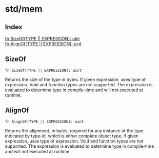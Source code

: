 # std/mem

## Index

[fn SizeOf(TYPE || EXPRESSION): uint](#sizeof)\
[fn AlignOf(TYPE || EXPRESSION): uint](#alignof)

## SizeOf
```jule
fn SizeOf(TYPE || EXPRESSION): uint
```
Returns the size of the type in bytes. If given expression, uses type of expression. Void and function types are not supported. The expression is evaluated to determine type in compile-time and will not executed at runtime.

## AlignOf
```jule
fn AlignOf(TYPE || EXPRESSION): uint
```
Returns the alignment, in bytes, required for any instance of the type indicated by type-id, which is either complete object type. If given expression, uses type of expression. Void and function types are not supported. The expression is evaluated to determine type in compile-time and will not executed at runtime.